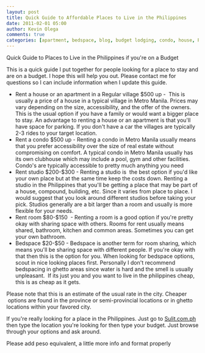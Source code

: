 ```yaml
---
layout: post
title: Quick Guide to Affordable Places to Live in the Philippines 
date: 2011-02-01 05:00
author: Kevin Olega
comments: true
categories: [apartment, bedspace, blog, budget lodging, condo, house, Philippines, Philippines, Rent, room share, studio, Where to Stay]
---
```

<p>Quick Guide to Places to Live in the Philippines if you're on a Budget</p>
<p>This is a quick guide I put together for people looking for a place to stay and are on a budget. I hope this will help you out. Please contact me for questions so I can include information when I update this guide.</p>
<ul>
<li>Rent a house or an apartment in a Regular village $500 up -  This is usually a price of a house in a typical village in Metro Manila. Prices may vary depending on the size, accessibility, and the offer of the owners. This is the usual option if you have a family or would want a bigger place to stay. An advantage to renting a house or an apartment is that you'll have space for parking. If you don't have a car the villages are typically 2-3 rides to your target location.</li>
<li>Rent a condo $500 up - Renting a condo in Metro Manila usually means that you prefer accessibility over the size of real estate without compromising on comfort. A typical condo in Metro Manila usually has its own clubhouse which may include a pool, gym and other facilities. Condo's are typically accessible to pretty much anything you need</li>
<li>Rent studio $200-$300 - Renting a studio is  the best option if you'd like your own place but at the same time keep the costs down. Renting a studio in the Philippines that you'll be getting a place that may be part of a house, compound, building, etc. Since it varies from place to place. I would suggest that you look around different studios before taking your pick. Studios generally are a bit larger than a room and usually is more flexible for your needs.</li>
<li>Rent room $80-$150  - Renting a room is a good option if you're pretty okay with sharing space with others. Rooms for rent usually means shared, bathroom, kitchen and common areas. Sometimes you can get your own bathroom.</li>
<li>Bedspace $20-$50 - Bedspace is another term for room sharing, which means you'll be sharing space with different people. If you're okay with that then this is the option for you. When looking for bedspace options, scout in nice looking places first. Personally I don't recommend bedspacing in ghetto areas since water is hard and the smell is usually unpleasant.  If its just you and you want to live in the philippines cheap, this is as cheap as it gets.</li>
</ul>
<p>Please note that this is an estimate of the usual rate in the city. Cheaper  options are found in the province or semi-provincial locations or in ghetto locations within your favored city.</p>
<p>If you're really looking for a place in the Philippines. Just go to <a href="http://sulit.com.ph">Sulit.com.ph</a> then type the location you're looking for then type your budget. Just browse through your options and ask around.</p>
<p>Please add peso equivalent, a little more info and format properly</p>


